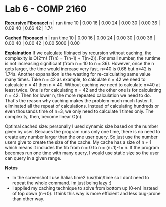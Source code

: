 # Lab 6 - COMP 2160
**Recursive Fibonacci**
n | run time 
10 | 0.00
16 | 0.00
24 | 0.00
30 | 0.00
36 | 0.09
40 | 0.66
42 | 1.74

**Cached Fibonacci**
n  | run time
10 | 0.00
16 | 0.00
24 | 0.00
30 | 0.00
36 | 0.00
40 | 0.00
42 | 0.00
5000 | 0.00

**Explaination** 
If we calculate fibinacci by recursion without caching, the complexity is O(2^n) (T(n) = T(n-1) + T(n-2)). For small number, the runtime is not increasing significant (from n = 10 to n = 36). However, once the n gets larger, the time would increase very fast. n=40 is 0.66 but n=42 is 1.74s. 
Another expanaition is the wasting for re-calculating same value many times. Take n = 42 as example, to calculate n = 42 we need to calculate n = 41 then n = 40. Without caching we need to calculate n=40 at least twice. One is for calculating n = 42 and the other one is for calculating n = 42. Then for lower n, the more repeated calculation we need to do. 
That's the reason why caching makes the problem much much faster. It eliminated all the repeat of calculations. Instead of calculating hundreds or even thousands time of n=3, we only need to calculate 1 times only. The complexity, then, become linear O(n). 

Optimal cached size: personally I used dynamic size based on the number given by user. Becaues the program runs only one time, there is no need to create any number larger than the one user query. So just use the number users give to create the size of the cache. My cache has a size of n + 1 which means it includes the fib from n = 0 to n = (n+1)-1= n. 
If the program becomes run one time with many query, I would use static size so the user can query in a given range. 

**Notes**
- In the screenshot I use $alias time2 /usr/bin/time so I dont need to repeat the whole command. Im just being lazy :)
- I applied my caching technique to solve from bottom up (0->n) instead of top down (n->0). I think this way is more efficient and less bug-prone than other way. 

